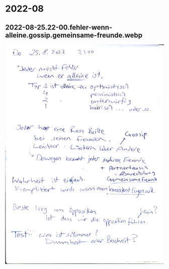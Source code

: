 # 2022-08

## 2022-08-25.22-00.fehler-wenn-alleine.gossip.gemeinsame-freunde.webp

![](img/2022-08/2022-08-25.22-00.fehler-wenn-alleine.gossip.gemeinsame-freunde.webp)


